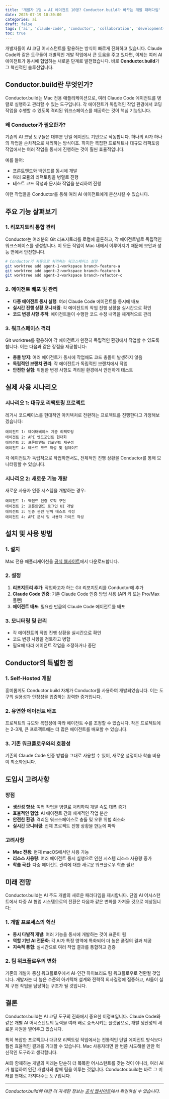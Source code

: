 ```yaml
---
title: '개발자 1명 = AI 에이전트 10명? Conductor.build가 바꾸는 개발 패러다임'
date: 2025-07-19 10:30:00
categories: ai
draft: false
tags: ['ai', 'claude-code', 'conductor', 'collaboration', 'development-tool']
toc: true
---
```


개발자들이 AI 코딩 어시스턴트를 활용하는 방식이 빠르게 진화하고 있습니다. Claude Code와 같은 도구들이 개별적인 개발 작업에서 큰 도움을 주고 있다면, 이제는 여러 AI 에이전트가 동시에 협업하는 새로운 단계로 발전했습니다. 바로 **Conductor.build**가 그 혁신적인 솔루션입니다.

## Conductor.build란 무엇인가?

Conductor.build는 Mac 전용 애플리케이션으로, 여러 Claude Code 에이전트를 병렬로 실행하고 관리할 수 있는 도구입니다. 각 에이전트가 독립적인 작업 환경에서 코딩 작업을 수행할 수 있도록 격리된 워크스페이스를 제공하는 것이 핵심 기능입니다.

### 왜 Conductor가 필요한가?

기존의 AI 코딩 도구들은 대부분 단일 에이전트 기반으로 작동합니다. 하나의 AI가 하나의 작업을 순차적으로 처리하는 방식이죠. 하지만 복잡한 프로젝트나 대규모 리팩토링 작업에서는 여러 작업을 동시에 진행하는 것이 훨씬 효율적입니다.

예를 들어:
- 프론트엔드와 백엔드를 동시에 개발
- 여러 모듈의 리팩토링을 병렬로 진행
- 테스트 코드 작성과 문서화 작업을 분리하여 진행

이런 작업들을 Conductor를 통해 여러 AI 에이전트에게 분산시킬 수 있습니다.

## 주요 기능 살펴보기

### 1. 리포지토리 통합 관리

Conductor는 여러분의 Git 리포지토리를 로컬에 클론하고, 각 에이전트별로 독립적인 워크스페이스를 생성합니다. 이 모든 작업이 Mac 내에서 이루어지기 때문에 보안과 성능 면에서 안전합니다.

```bash
# Conductor가 자동으로 처리하는 워크스페이스 설정
git worktree add agent-1-workspace branch-feature-a
git worktree add agent-2-workspace branch-feature-b
git worktree add agent-3-workspace branch-refactor-c
```

### 2. 에이전트 배포 및 관리

- **다중 에이전트 동시 실행**: 여러 Claude Code 에이전트를 동시에 배포
- **실시간 진행 상황 모니터링**: 각 에이전트의 작업 진행 상황을 실시간으로 확인
- **코드 변경 사항 추적**: 에이전트들이 수행한 코드 수정 내역을 체계적으로 관리

### 3. 워크스페이스 격리

Git worktree를 활용하여 각 에이전트가 완전히 독립적인 환경에서 작업할 수 있도록 합니다. 이는 다음과 같은 장점을 제공합니다:

- **충돌 방지**: 여러 에이전트가 동시에 작업해도 코드 충돌이 발생하지 않음
- **독립적인 브랜치 관리**: 각 에이전트가 독립적인 브랜치에서 작업
- **안전한 실험**: 위험한 변경 사항도 격리된 환경에서 안전하게 테스트

## 실제 사용 시나리오

### 시나리오 1: 대규모 리팩토링 프로젝트

레거시 코드베이스를 현대적인 아키텍처로 전환하는 프로젝트를 진행한다고 가정해보겠습니다:

```
에이전트 1: 데이터베이스 계층 리팩토링
에이전트 2: API 엔드포인트 현대화
에이전트 3: 프론트엔드 컴포넌트 재구성
에이전트 4: 테스트 코드 작성 및 업데이트
```

각 에이전트가 독립적으로 작업하면서도, 전체적인 진행 상황을 Conductor를 통해 모니터링할 수 있습니다.

### 시나리오 2: 새로운 기능 개발

새로운 사용자 인증 시스템을 개발하는 경우:

```
에이전트 1: 백엔드 인증 로직 구현
에이전트 2: 프론트엔드 로그인 UI 개발
에이전트 3: 인증 관련 단위 테스트 작성
에이전트 4: API 문서 및 사용자 가이드 작성
```

## 설치 및 사용 방법

### 1. 설치

Mac 전용 애플리케이션을 [공식 웹사이트](https://conductor.build)에서 다운로드합니다.

### 2. 설정

1. **리포지토리 추가**: 작업하고자 하는 Git 리포지토리를 Conductor에 추가
2. **Claude Code 인증**: 기존 Claude Code 인증 방법 사용 (API 키 또는 Pro/Max 플랜)
3. **에이전트 배포**: 필요한 만큼의 Claude Code 에이전트를 배포

### 3. 모니터링 및 관리

- 각 에이전트의 작업 진행 상황을 실시간으로 확인
- 코드 변경 사항을 검토하고 병합
- 필요에 따라 에이전트 작업을 조정하거나 중단

## Conductor의 특별한 점

### 1. Self-Hosted 개발

흥미롭게도 Conductor.build 자체가 Conductor를 사용하여 개발되었습니다. 이는 도구의 실용성과 안정성을 입증하는 강력한 증거입니다.

### 2. 유연한 에이전트 배포

프로젝트의 규모와 복잡성에 따라 에이전트 수를 조정할 수 있습니다. 작은 프로젝트에는 2-3개, 큰 프로젝트에는 더 많은 에이전트를 배포할 수 있습니다.

### 3. 기존 워크플로우와의 호환성

기존의 Claude Code 인증 방법을 그대로 사용할 수 있어, 새로운 설정이나 학습 비용이 최소화됩니다.

## 도입시 고려사항

### 장점

- **생산성 향상**: 여러 작업을 병렬로 처리하여 개발 속도 대폭 증가
- **효율적인 협업**: AI 에이전트 간의 체계적인 작업 분산
- **안전한 환경**: 격리된 워크스페이스로 충돌 및 오류 위험 최소화
- **실시간 모니터링**: 전체 프로젝트 진행 상황을 한눈에 파악

### 고려사항

- **Mac 전용**: 현재 macOS에서만 사용 가능
- **리소스 사용량**: 여러 에이전트 동시 실행으로 인한 시스템 리소스 사용량 증가
- **학습 곡선**: 다중 에이전트 관리에 대한 새로운 워크플로우 학습 필요

## 미래 전망

Conductor.build는 AI 주도 개발의 새로운 패러다임을 제시합니다. 단일 AI 어시스턴트에서 다중 AI 협업 시스템으로의 전환은 다음과 같은 변화를 가져올 것으로 예상됩니다:

### 1. 개발 프로세스의 혁신

- **동시 다발적 개발**: 여러 기능을 동시에 개발하는 것이 표준이 됨
- **역할 기반 AI 전문화**: 각 AI가 특정 영역에 특화되어 더 높은 품질의 결과 제공
- **지속적 통합**: 실시간으로 여러 작업 결과를 통합하고 검증

### 2. 팀 워크플로우의 변화

기존의 개발자 중심 워크플로우에서 AI-인간 하이브리드 팀 워크플로우로 전환될 것입니다. 개발자는 더 높은 수준의 아키텍처 설계와 전략적 의사결정에 집중하고, AI들이 실제 구현 작업을 담당하는 구조가 될 것입니다.

## 결론

Conductor.build는 AI 코딩 도구의 진화에서 중요한 이정표입니다. Claude Code와 같은 개별 AI 어시스턴트의 능력을 여러 배로 증폭시키는 플랫폼으로, 개발 생산성의 새로운 차원을 열어주고 있습니다.

특히 복잡한 프로젝트나 대규모 리팩토링 작업에서는 전통적인 단일 에이전트 방식보다 훨씬 효율적인 결과를 기대할 수 있습니다. Mac 사용자라면 한 번쯤 시도해볼 만한 혁신적인 도구라고 생각합니다.

AI와 함께하는 개발의 미래는 단순히 더 똑똑한 어시스턴트를 갖는 것이 아니라, 여러 AI가 협업하여 인간 개발자와 함께 팀을 이루는 것입니다. Conductor.build는 바로 그 미래를 현재로 가져다주는 도구입니다.

---

*Conductor.build에 대한 더 자세한 정보는 [공식 웹사이트](https://conductor.build)에서 확인하실 수 있습니다.*

